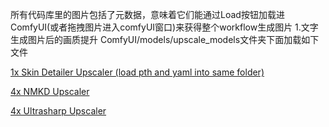 所有代码库里的图片包括了元数据，意味着它们能通过Load按钮加载进ComfyUI(或者拖拽图片进入comfyUI窗口)来获得整个workflow生成图片
1.文字生成图片后的画质提升 ComfyUI/models/upscale_models文件夹下面加载如下文件

[1x Skin Detailer Upscaler (load pth and yaml into same folder)](https://drive.google.com/drive/folders/1VkT6tpbCPn2gKZYPtawDJGMpLg6EyRpO)

[4x NMKD Upscaler](https://huggingface.co/gemasai/4x_NMKD-Siax_200k/tree/main)

[4x Ultrasharp Upscaler](https://mega.nz/folder/qZRBmaIY#nIG8KyWFcGNTuMX_XNbJ_g)



